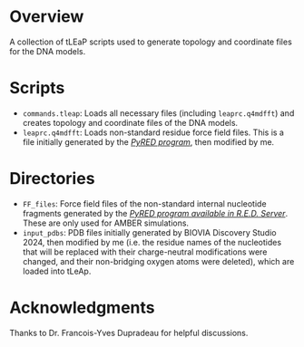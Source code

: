 # Overview 

A collection of tLEaP scripts used to generate topology and coordinate files for the DNA models.

# Scripts

* `commands.tleap`: Loads all necessary files (including `leaprc.q4mdfft`) and creates topology and coordinate files of the DNA models.
* `leaprc.q4mdfft`: Loads non-standard residue force field files. This is a file initially generated by the <cite>[PyRED program][1]</cite>, then modified by me.

# Directories

* `FF_files`: Force field files of the non-standard internal nucleotide fragments generated by the <cite>[PyRED program available in R.E.D. Server][1]</cite>. These are only used for AMBER simulations.
* `input_pdbs`: PDB files initially generated by BIOVIA Discovery Studio 2024, then modified by me (i.e. the residue names of the nucleotides that will be replaced with their charge-neutral modifications were changed, and their non-bridging oxygen atoms were deleted), which are loaded into tLeAp.

# Acknowledgments

Thanks to Dr. Francois-Yves Dupradeau for helpful discussions.

[1]: https://doi.org/10.1093/nar/gkr288
